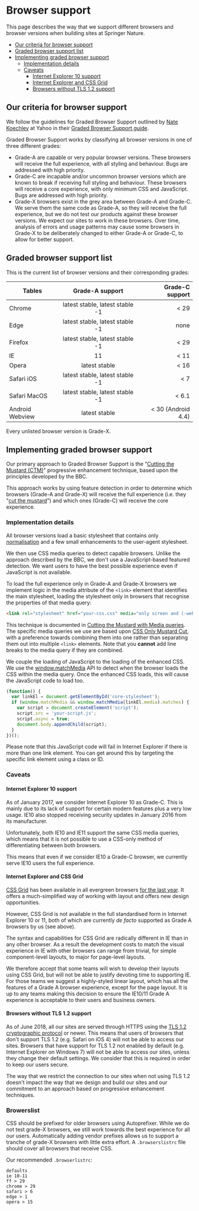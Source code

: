 # Browser support

This page describes the way that we support different browsers and browser versions when building sites at Springer Nature.

* [Our criteria for browser support](#our-criteria-for-browser-support)
* [Graded browser support list](#graded-browser-support-list)
* [Implementing graded browser support](#implementing-graded-browser-support)
  * [Implementation details](#implementation-details)
  * [Caveats](#caveats)
    * [Internet Explorer 10 support](#internet-explorer-10-support)
    * [Internet Explorer and CSS Grid](#internet-explorer-and-css-grid)
    * [Browsers without TLS 1.2 support](#browsers-without-tls-1.2-support)

## Our criteria for browser support

We follow the guidelines for Graded Browser Support outlined by [Nate Koechley](https://web.archive.org/web/20060304042737/http://developer.yahoo.net/yui/articles/gbs/gbs.html) at Yahoo in their [Graded Browser Support guide](https://github.com/yui/yui3/wiki/Graded-Browser-Support).

Graded Browser Support works by classifying all browser versions in one of three different grades:

* Grade-A are capable or very popular browser versions. These browsers will receive the full experience, with all styling and behaviour. Bugs are addressed with high priority.
* Grade-C are incapable and/or uncommon browser versions which are known to break if receiving full styling and behaviour. These browsers will receive a core experience, with only minimum CSS and JavaScript. Bugs are addressed with high priority.
* Grade-X browsers exist in the grey area between Grade-A and Grade-C. We serve them the same code as Grade-A, so they will receive the full experience, but we do not test our products against these browser versions. We expect our sites to work in these browsers. Over time, analysis of errors and usage patterns may cause some browsers in Grade-X to be deliberately changed to either Grade-A or Grade-C, to allow for better support.

## Graded browser support list

This is the current list of browser versions and their corresponding grades:

| Tables          | Grade-A support                 | Grade-C support    |
| --------------- |:-------------------------------:| ------------------:|
| Chrome          | latest stable, latest stable -1 | < 29               |
| Edge            | latest stable, latest stable -1 | none               |
| Firefox         | latest stable, latest stable -1 | < 29               |
| IE              | 11                              | < 11               |
| Opera           | latest stable                   | < 16               |
| Safari iOS      | latest stable, latest stable -1 | < 7                |
| Safari MacOS    | latest stable, latest stable -1 | < 6.1              |
| Android Webview | latest stable                   | < 30 (Android 4.4) |

Every unlisted browser version is Grade-X.

## Implementing graded browser support

Our primary approach to Graded Browser Support is the "[Cutting the Mustard (CTM)](http://responsivenews.co.uk/post/18948466399/cutting-the-mustard)" progressive enhancement technique, based upon the principles developed by the BBC.

This approach works by using feature detection in order to determine which browsers (Grade-A and Grade-X) will receive the full experience (i.e. they "[cut the mustard](https://en.wiktionary.org/wiki/cut_the_mustard)") and which ones (Grade-C) will receive the core experience.

### Implementation details

All browser versions load a basic stylesheet that contains only [normalisation](https://necolas.github.io/normalize.css/) and a few small enhancements to the user-agent stylesheet.

We then use CSS media queries to detect capable browsers. Unlike the approach described by the BBC, we don't use a JavaScript-based featured detection. We want users to have the best possible experience even if JavaScript is not available.

To load the full experience only in Grade-A and Grade-X browsers we implement logic in the media attribute of the `<link>` element that identifies the main stylesheet, loading the stylesheet only in browsers that recognise the properties of that media query:

```html
<link rel="stylesheet" href="your-css.css" media="only screen and (-webkit-min-device-pixel-ratio:0) and (min-color-index:0), (-ms-high-contrast: none), only all and (min--moz-device-pixel-ratio:0) and (min-resolution: 3e1dpcm)" id="core-stylesheet">
```

This technique is documented in [Cutting the Mustard with Media queries](https://www.sitepoint.com/cutting-the-mustard-with-css-media-queries/). The specific media queries we use are based upon [CSS Only Mustard Cut](https://github.com/Fall-Back/CSS-Mustard-Cut), with a preference towards combining them into one rather than separating them out into multiple `<link>` elements. Note that you **cannot** add line breaks to the media query if they are combined.

We couple the loading of JavaScript to the loading of the enhanced CSS. We use the [window.matchMedia](https://developer.mozilla.org/en/docs/Web/API/Window/matchMedia) API to detect when the browser loads the CSS within the media query. Once the enhanced CSS loads, this will cause the JavaScript code to load too.

```javascript
(function() {
  var linkEl = document.getElementById('core-stylesheet');
  if (window.matchMedia && window.matchMedia(linkEl.media).matches) {
    var script = document.createElement('script');
    script.src = 'your-script.js';
    script.async = true;
    document.body.appendChild(script);
  }
})();
```

Please note that this JavaScript code will fail in Internet Explorer if there is more than one link element. You can get around this by targeting the specific link element using a class or ID.

### Caveats

#### Internet Explorer 10 support

As of January 2017, we consider Internet Explorer 10 as Grade-C. This is mainly due to its lack of support for certain modern features plus a very low usage. IE10 also stopped receiving security updates in January 2016 from its manufacturer.

Unfortunately, both IE10 and IE11 support the same CSS media queries, which means that it is not possible to use a CSS-only method of differentiating between both browsers.

This means that even if we consider IE10 a Grade-C browser, we currently serve IE10 users the full experience.

#### Internet Explorer and CSS Grid

[CSS Grid](https://developer.mozilla.org/en-US/docs/Web/CSS/CSS_Grid_Layout) has been available in all evergreen browsers [for the last year](https://caniuse.com/#feat=css-grid). It offers a much-simplified way of working with layout and offers new design opportunities.

However, CSS Grid is not available in the full standardised form in Internet Explorer 10 or 11, both of which are currently *de facto* supported as Grade A browsers by us (see above).

The syntax and capabilities for CSS Grid are radically different in IE than in any other browser. As a result the development costs to match the visual experience in IE with other browsers can range from trivial, for simple component-level layouts, to major for page-level layouts.

We therefore accept that some teams will wish to develop their layouts using CSS Grid, but will not be able to justify devoting time to supporting IE. For those teams we suggest a highly-styled linear layout, which has all the features of a Grade A browser experience, except for the page layout. It is up to any teams making this decision to ensure the IE10/11 Grade A experience is acceptable to their users and business owners.

#### Browsers without TLS 1.2 support

As of June 2018, all our sites are served through HTTPS using the [TLS 1.2 cryptographic protocol](https://en.wikipedia.org/wiki/Transport_Layer_Security#TLS_1.2) or newer. This means that users of browsers that don't support TLS 1.2 (e.g. Safari on iOS 4) will not be able to access our sites. Browsers that have support for TLS 1.2 not enabled by default (e.g. Internet Explorer on Windows 7) will not be able to access our sites, unless they change their default settings. We consider that this is required in order to keep our users secure.

The way that we restrict the connection to our sites when not using TLS 1.2 doesn't impact the way that we design and build our sites and our commitment to an approach based on progressive enhancement techniques.

### Browerslist
CSS should be prefixed for older browsers using Autoprefixer. While we do not test grade-X browsers, we still work towards the best experience for all our users. Automatically adding vendor prefixes allows us to support a tranche of grade-X browsers with little extra effort. A `.browserslistrc` file should cover all browsers that receive CSS. 

Our recommended `.browserlistrc`: 

```
defaults
ie 10-11
ff > 29
chrome > 29
safari > 6 
edge > 1
opera > 15
```